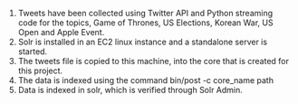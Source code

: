 
1. Tweets have been collected using Twitter API and Python streaming code for the topics, Game of Thrones, US Elections, Korean War, US Open and Apple Event.
2. Solr is installed in an EC2 linux instance and a standalone server is started.
3. The tweets file is copied to this machine, into the core that is created for this project.
4. The data is indexed using the command bin/post -c core_name path
5. Data is indexed in solr, which is verified through Solr Admin.
